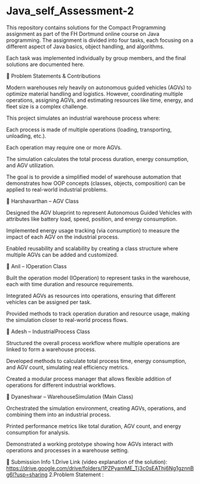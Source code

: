 # Java_self_Assessment-2

This repository contains solutions for the Compact Programming assignment as part of the FH Dortmund online course on Java programming.
The assignment is divided into four tasks, each focusing on a different aspect of Java basics, object handling, and algorithms.

Each task was implemented individually by group members, and the final solutions are documented here.

📌 Problem Statements & Contributions

Modern warehouses rely heavily on autonomous guided vehicles (AGVs) to optimize material handling and logistics. However, coordinating multiple operations, assigning AGVs, and estimating resources like time, energy, and fleet size is a complex challenge.

This project simulates an industrial warehouse process where:

Each process is made of multiple operations (loading, transporting, unloading, etc.).

Each operation may require one or more AGVs.

The simulation calculates the total process duration, energy consumption, and AGV utilization.

The goal is to provide a simplified model of warehouse automation that demonstrates how OOP concepts (classes, objects, composition) can be applied to real-world industrial problems.

👤 Harshavarthan – AGV Class

Designed the AGV blueprint to represent Autonomous Guided Vehicles with attributes like battery load, speed, position, and energy consumption.

Implemented energy usage tracking (via consumption) to measure the impact of each AGV on the industrial process.

Enabled reusability and scalability by creating a class structure where multiple AGVs can be added and customized.

👤 Anil – IOperation Class

Built the operation model (IOperation) to represent tasks in the warehouse, each with time duration and resource requirements.

Integrated AGVs as resources into operations, ensuring that different vehicles can be assigned per task.

Provided methods to track operation duration and resource usage, making the simulation closer to real-world process flows.

👤 Adesh – IndustrialProcess Class

Structured the overall process workflow where multiple operations are linked to form a warehouse process.

Developed methods to calculate total process time, energy consumption, and AGV count, simulating real efficiency metrics.

Created a modular process manager that allows flexible addition of operations for different industrial workflows.

👤 Dyaneshwar – WarehouseSimulation (Main Class)

Orchestrated the simulation environment, creating AGVs, operations, and combining them into an industrial process.

Printed performance metrics like total duration, AGV count, and energy consumption for analysis.

Demonstrated a working prototype showing how AGVs interact with operations and processes in a warehouse setting.

🎥 Submission Info
1.Drive Link (video explanation of the solution): https://drive.google.com/drive/folders/1PZPyamME_Tj3c0sEAThj6Ng1gznnBg6l?usp=sharing
2.Problem Statement : 

